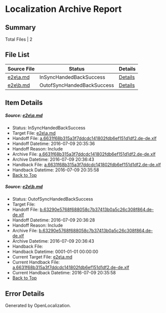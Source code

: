 # <a name='report-top'></a> Localization Archive Report

## Summary
 Total Files | 2

## File List
 Source File | Status | Details 
 ----------- | ------ | ------- 
 [e2e\a.md](https://github.com/OpenLocalizationTestOrg/oltest/blob/611b67e6315e85b100a28924789f825f3fc676c8/e2e/a.md) | InSyncHandedBackSuccess | [Details](#93f0ec96bc9a1e10caec022212978afe34c243161)
 [e2e\b.md](https://github.com/OpenLocalizationTestOrg/oltest/blob/b407622f6337c63ab764e3175bd0b1b405764604/e2e/b.md) | OutofSyncHandedBackSuccess | [Details](#ca1703631aa0c8d92687019d43573c3a658f213a2)

## Item Details
##### <a name='93f0ec96bc9a1e10caec022212978afe34c243161'></a> Source: [e2e\a.md](https://github.com/OpenLocalizationTestOrg/oltest/blob/611b67e6315e85b100a28924789f825f3fc676c8/e2e/a.md)
* Status: InSyncHandedBackSuccess
* Target File: [e2e\a.md](https://github.com/OpenLocalizationTestOrg/oltest-dede-fly/blob/f132fb088199b8df4b7d3502221bd09342c5ad4b/e2e/a.md)
* Handoff File: [a.6631f68b315a3f7ddcdc141802fdb6ef151d1df2.de-de.xlf](https://github.com/OpenLocalizationTestOrg/olhandoff-e2e/blob/68e5e21af1ebe02300411ee757133f8a16046a1d/ol-handoff/OpenLocalizationTestOrg/oltest-dede-fly/ci/ht/a.6631f68b315a3f7ddcdc141802fdb6ef151d1df2.de-de.xlf)
* Handoff Datetime: 2016-07-09 20:35:36
* Handoff Reason: Include
* Archive File: [a.6631f68b315a3f7ddcdc141802fdb6ef151d1df2.de-de.xlf](https://github.com/OpenLocalizationTestOrg/olhandoff-e2e/blob/6f5996ceb2fbd702c60bbf7c02e324ac6db2c5ec/ol-archive/OpenLocalizationTestOrg/oltest-dede-fly/ci/ht/a.6631f68b315a3f7ddcdc141802fdb6ef151d1df2.de-de.xlf)
* Archive Datetime: 2016-07-09 20:36:43
* Handback File: [a.6631f68b315a3f7ddcdc141802fdb6ef151d1df2.de-de.xlf](https://github.com/OpenLocalizationTestOrg/olhandback-e2e/blob/0a46a806df2483dbaddb70a1389b9227117c549d/ol-handback/OpenLocalizationTestOrg/oltest-dede-fly/ci/ht/a.6631f68b315a3f7ddcdc141802fdb6ef151d1df2.de-de.xlf)
* Handback Datetime: 2016-07-09 20:35:58
* [Back to Top](#report-top)

##### <a name='ca1703631aa0c8d92687019d43573c3a658f213a2'></a> Source: [e2e\b.md](https://github.com/OpenLocalizationTestOrg/oltest/blob/b407622f6337c63ab764e3175bd0b1b405764604/e2e/b.md)
* Status: OutofSyncHandedBackSuccess
* Target File: 
* Handoff File: [b.63290e5768f688058c7b37413b0a5c26c308f864.de-de.xlf](https://github.com/OpenLocalizationTestOrg/olhandoff-e2e/blob/c0a2b091fe197fa96a2df6e33e6b01d7f73b876c/ol-handoff/OpenLocalizationTestOrg/oltest-dede-fly/ci/ht/b.63290e5768f688058c7b37413b0a5c26c308f864.de-de.xlf)
* Handoff Datetime: 2016-07-09 20:36:28
* Handoff Reason: Include
* Archive File: [b.63290e5768f688058c7b37413b0a5c26c308f864.de-de.xlf](https://github.com/OpenLocalizationTestOrg/olhandoff-e2e/blob/6f5996ceb2fbd702c60bbf7c02e324ac6db2c5ec/ol-archive/OpenLocalizationTestOrg/oltest-dede-fly/ci/ht/b.63290e5768f688058c7b37413b0a5c26c308f864.de-de.xlf)
* Archive Datetime: 2016-07-09 20:36:43
* Handback File: 
* Handback Datetime: 0001-01-01 00:00:00
* Current Target File: [e2e\a.md](https://github.com/OpenLocalizationTestOrg/oltest-dede-fly/blob/f132fb088199b8df4b7d3502221bd09342c5ad4b/e2e/a.md)
* Current Handback File: [a.6631f68b315a3f7ddcdc141802fdb6ef151d1df2.de-de.xlf](https://github.com/OpenLocalizationTestOrg/olhandback-e2e/blob/0a46a806df2483dbaddb70a1389b9227117c549d/ol-handback/OpenLocalizationTestOrg/oltest-dede-fly/ci/ht/a.6631f68b315a3f7ddcdc141802fdb6ef151d1df2.de-de.xlf)
* Current Handback Datetime: 2016-07-09 20:35:58
* [Back to Top](#report-top)


## Error Details

Generated by OpenLocalization.
